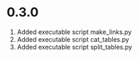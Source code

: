 # 0.3.0
1. Added executable script make\_links.py
2. Added executable script cat\_tables.py
3. Added executable script split_tables.py
